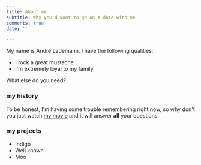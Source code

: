 ```yaml
---
title: About me
subtitle: Why you'd want to go on a date with me
comments: true
date: ''

---
```

My name is André Lademann. I have the following qualities:

* I rock a great mustache
* I'm extremely loyal to my family

What else do you need?

### my history

To be honest, I'm having some trouble remembering right now, so why don't you just watch [my movie](http://en.wikipedia.org/wiki/The_Princess_Bride_%28film%29) and it will answer **all** your questions.

### my projects

* Indigo
* Well known
* Moo